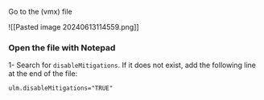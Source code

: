 
Go to the (vmx) file


![[Pasted image 20240613114559.png]]

### Open the file with Notepad

1- Search for `disableMitigations`. If it does not exist, add the following line at the end of the file:

````
ulm.disableMitigations="TRUE"
`````
